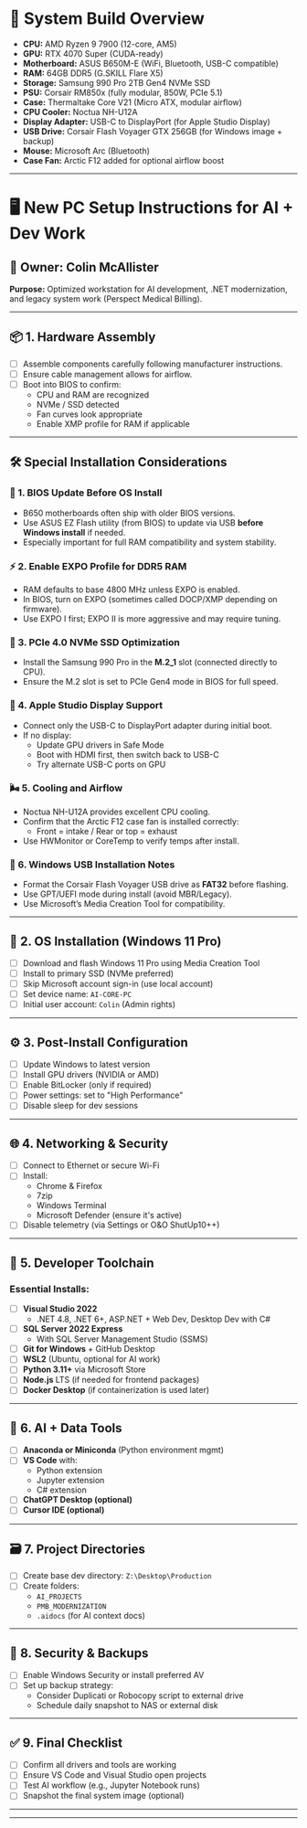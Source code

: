 # 🧰 System Build Overview

- **CPU:** AMD Ryzen 9 7900 (12-core, AM5)
- **GPU:** RTX 4070 Super (CUDA-ready)
- **Motherboard:** ASUS B650M-E (WiFi, Bluetooth, USB-C compatible)
- **RAM:** 64GB DDR5 (G.SKILL Flare X5)
- **Storage:** Samsung 990 Pro 2TB Gen4 NVMe SSD
- **PSU:** Corsair RM850x (fully modular, 850W, PCIe 5.1)
- **Case:** Thermaltake Core V21 (Micro ATX, modular airflow)
- **CPU Cooler:** Noctua NH-U12A
- **Display Adapter:** USB-C to DisplayPort (for Apple Studio Display)
- **USB Drive:** Corsair Flash Voyager GTX 256GB (for Windows image + backup)
- **Mouse:** Microsoft Arc (Bluetooth)
- **Case Fan:** Arctic F12 added for optional airflow boost

---


# 🖥️ New PC Setup Instructions for AI + Dev Work

## 👤 Owner: Colin McAllister  
**Purpose:** Optimized workstation for AI development, .NET modernization, and legacy system work (Perspect Medical Billing).

---

## 📦 1. Hardware Assembly
- [ ] Assemble components carefully following manufacturer instructions.
- [ ] Ensure cable management allows for airflow.
- [ ] Boot into BIOS to confirm:
  - CPU and RAM are recognized
  - NVMe / SSD detected
  - Fan curves look appropriate
  - Enable XMP profile for RAM if applicable

---

## 🛠️ Special Installation Considerations

### 🧠 1. BIOS Update Before OS Install
- B650 motherboards often ship with older BIOS versions.
- Use ASUS EZ Flash utility (from BIOS) to update via USB **before Windows install** if needed.
- Especially important for full RAM compatibility and system stability.

### ⚡ 2. Enable EXPO Profile for DDR5 RAM
- RAM defaults to base 4800 MHz unless EXPO is enabled.
- In BIOS, turn on EXPO (sometimes called DOCP/XMP depending on firmware).
- Use EXPO I first; EXPO II is more aggressive and may require tuning.

### 🚀 3. PCIe 4.0 NVMe SSD Optimization
- Install the Samsung 990 Pro in the **M.2_1** slot (connected directly to CPU).
- Ensure the M.2 slot is set to PCIe Gen4 mode in BIOS for full speed.

### 🔌 4. Apple Studio Display Support
- Connect only the USB-C to DisplayPort adapter during initial boot.
- If no display:
  - Update GPU drivers in Safe Mode
  - Boot with HDMI first, then switch back to USB-C
  - Try alternate USB-C ports on GPU

### 🌬️ 5. Cooling and Airflow
- Noctua NH-U12A provides excellent CPU cooling.
- Confirm that the Arctic F12 case fan is installed correctly:
  - Front = intake / Rear or top = exhaust
- Use HWMonitor or CoreTemp to verify temps after install.

### 💽 6. Windows USB Installation Notes
- Format the Corsair Flash Voyager USB drive as **FAT32** before flashing.
- Use GPT/UEFI mode during install (avoid MBR/Legacy).
- Use Microsoft’s Media Creation Tool for compatibility.

---

## 💾 2. OS Installation (Windows 11 Pro)
- [ ] Download and flash Windows 11 Pro using Media Creation Tool
- [ ] Install to primary SSD (NVMe preferred)
- [ ] Skip Microsoft account sign-in (use local account)
- [ ] Set device name: `AI-CORE-PC`
- [ ] Initial user account: `Colin` (Admin rights)

---

## ⚙️ 3. Post-Install Configuration
- [ ] Update Windows to latest version
- [ ] Install GPU drivers (NVIDIA or AMD)
- [ ] Enable BitLocker (only if required)
- [ ] Power settings: set to "High Performance"
- [ ] Disable sleep for dev sessions

---

## 🌐 4. Networking & Security
- [ ] Connect to Ethernet or secure Wi-Fi
- [ ] Install:
  - Chrome & Firefox
  - 7zip
  - Windows Terminal
  - Microsoft Defender (ensure it's active)
- [ ] Disable telemetry (via Settings or O&O ShutUp10++)

---

## 🧰 5. Developer Toolchain
### Essential Installs:
- [ ] **Visual Studio 2022**
  - .NET 4.8, .NET 6+, ASP.NET + Web Dev, Desktop Dev with C#
- [ ] **SQL Server 2022 Express**
  - With SQL Server Management Studio (SSMS)
- [ ] **Git for Windows** + GitHub Desktop
- [ ] **WSL2** (Ubuntu, optional for AI work)
- [ ] **Python 3.11+** via Microsoft Store
- [ ] **Node.js** LTS (if needed for frontend packages)
- [ ] **Docker Desktop** (if containerization is used later)

---

## 🧠 6. AI + Data Tools
- [ ] **Anaconda or Miniconda** (Python environment mgmt)
- [ ] **VS Code** with:
  - Python extension
  - Jupyter extension
  - C# extension
- [ ] **ChatGPT Desktop (optional)**
- [ ] **Cursor IDE (optional)**

---

## 🗃️ 7. Project Directories
- [ ] Create base dev directory: `Z:\Desktop\Production`
- [ ] Create folders:
  - `AI_PROJECTS`
  - `PMB_MODERNIZATION`
  - `.aidocs` (for AI context docs)

---

## 🔐 8. Security & Backups
- [ ] Enable Windows Security or install preferred AV
- [ ] Set up backup strategy:
  - Consider Duplicati or Robocopy script to external drive
  - Schedule daily snapshot to NAS or external disk

---

## ✅ 9. Final Checklist
- [ ] Confirm all drivers and tools are working
- [ ] Ensure VS Code and Visual Studio open projects
- [ ] Test AI workflow (e.g., Jupyter Notebook runs)
- [ ] Snapshot the final system image (optional)

---


---